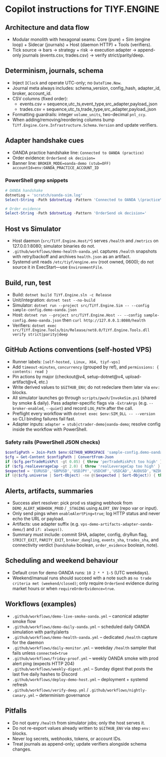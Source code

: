 ﻿# Copilot instructions for TIYF.ENGINE

## Architecture and data flow
- Modular monolith with hexagonal seams: Core (pure) + Sim (engine loop) + Sidecar (journals) + Host (daemon HTTP) + Tools (verifiers).
- Tick source -> bars -> strategy + risk -> execution adapter -> append-only journals (events.csv, trades.csv) -> verify strict/parity/deep.

## Determinism, journals, schema
- Inject `IClock` and operate UTC-only; no `DateTime.Now`.
- Journal meta always includes: schema_version, config_hash, adapter_id, broker, account_id.
- CSV columns (fixed order):
  - events.csv = sequence,utc_ts,event_type,src_adapter,payload_json
  - trades.csv = sequence,utc_ts,trade_type,src_adapter,payload_json
- Formatting guardrails: integer `volume_units`, two-decimal `pnl_ccy`.
- When adding/removing/reordering columns bump `TiYf.Engine.Core.Infrastructure.Schema.Version` and update verifiers.

## Adapter handshake cues
- OANDA practice handshake line: `Connected to OANDA (practice)`
- Order evidence: `OrderSend ok decision=`
- Banner line: `BROKER_MODE=oanda-demo (stub=OFF) accountId=env:OANDA_PRACTICE_ACCOUNT_ID`

### PowerShell grep snippets
```powershell
# OANDA handshake
dotnetLog = 'scratch/oanda-sim.log'
Select-String -Path $dotnetLog -Pattern 'Connected to OANDA \(practice\)'

# Order evidence
Select-String -Path $dotnetLog -Pattern 'OrderSend ok decision='
```

## Host vs Simulator
- Host daemon (`src/TiYf.Engine.Host/*`) serves `/health` and `/metrics` on 127.0.0.1:8080; simulator binaries do not.
- `.github/workflows/demo-health-oanda.yml` captures `/health` snapshots with retry/backoff and archives `health.json` as an artifact.
- Systemd unit reads `/etc/tiyf/engine.env` (root owned, 0600); do not source it in ExecStart—use `EnvironmentFile`.

## Build, run, test
- Build: `dotnet build TiYf.Engine.sln -c Release`
- Unit/integration: `dotnet test --no-build`
- Simulator: `dotnet run --project src/TiYf.Engine.Sim -- --config sample-config.demo-oanda.json`
- Host: `dotnet run --project src/TiYf.Engine.Host -- --config sample-config.demo-oanda.json` then `curl http://127.0.0.1:8080/health`
- Verifiers: `dotnet exec src/TiYf.Engine.Tools/bin/Release/net8.0/TiYf.Engine.Tools.dll verify strict|parity|deep`

## GitHub Actions conventions (self-hosted VPS)
- Runner labels: `[self-hosted, Linux, X64, tiyf-vps]`
- Add `timeout-minutes`, `concurrency` (grouped by ref), and `permissions: { contents: read }`
- Pin actions by major (checkout@v4, setup-dotnet@v4, upload-artifact@v4, etc.)
- Write derived values to `$GITHUB_ENV`; do not redeclare them later via `env:` blocks.
- All simulator launches go through `scripts/pwsh/InvokeSim.ps1` (shared by smoke & daily). Pass adapter-specific flags via `-ExtraArgs` (e.g. `--broker-enabled`, `--quiet`) and record `LOG_PATH` after the call.
- Preflight every workflow with `dotnet exec $env:SIM_DLL -- --version` so CLI binding failures fail fast.
- Adapter inputs: `adapter = stub|ctrader-demo|oanda-demo`; resolve config inside the workflow with PowerShell.

### Safety rails (PowerShell JSON checks)
```powershell
$configPath = Join-Path $env:GITHUB_WORKSPACE 'sample-config.demo-oanda.json'
$cfg = Get-Content $configPath | ConvertFrom-Json
if ($cfg.perTradeRiskPct -gt 0.05) { throw 'perTradeRiskPct too high' }
if ($cfg.realLeverageCap -gt 2.0) { throw 'realLeverageCap too high' }
$expected = 'EURUSD','GBPUSD','USDJPY','USDCHF','USDCAD','AUDUSD','NZDUSD','XAUUSD'
if (@($cfg.universe | Sort-Object) -ne @($expected | Sort-Object)) { throw 'Universe drift detected' }
```

## Alerts, artifacts, summaries
- Success alert resolver: pick prod vs staging webhook from `DEMO_ALERT_WEBHOOK_PROD` / `_STAGING` using `ALERT_ENV` (repo var or input).
- Only send pings when `enableAlertPing=true`; log HTTP status and never echo the URL or payload.
- Artifacts: use adapter suffix (e.g. `vps-demo-artifacts-adapter-oanda-demo/`) and `if: always()`.
- Summary must include: commit SHA, adapter, config, dryRun flag, `STRICT_EXIT`, `PARITY_EXIT`, `broker_dangling`, `events_sha`, `trades_sha`, and connectivity verdict (`handshake` boolean, `order_evidence` boolean, note).

## Scheduling and weekend behaviour
- Default cron for demo OANDA runs: `10 2 * * 1-5` (UTC weekdays).
- Weekend/manual runs should succeed with a note such as `no trade criteria met (weekend/closed)`; only require `OrderSend` evidence during market hours or when `requireOrderEvidence=true`.

## Workflows (examples)
- `.github/workflows/demo-live-smoke-oanda.yml` – canonical adapter smoke flow
- `.github/workflows/demo-daily-oanda.yml` – scheduled daily OANDA simulation with parity/alerts
- `.github/workflows/demo-health-oanda.yml` – dedicated `/health` capture for the daemon
- `.github/workflows/daily-monitor.yml` – weekday `/health` sampler that fails unless `connected=true`
- `.github/workflows/friday-proof.yml` – weekly OANDA smoke with prod alert ping (expects HTTP 204)
- `.github/workflows/weekly-digest.yml` – Sunday digest that posts the last five daily hashes to Discord
- `.github/workflows/deploy-demo-host.yml` – deployment + systemd refresh
- `.github/workflows/verify-deep.yml` / `.github/workflows/nightly-canary.yml` – determinism governance

## Pitfalls
- Do not query `/health` from simulator jobs; only the host serves it.
- Do not re-export values already written to `$GITHUB_ENV` via step `env:` blocks.
- Never log secrets, webhooks, tokens, or account IDs.
- Treat journals as append-only; update verifiers alongside schema changes.
